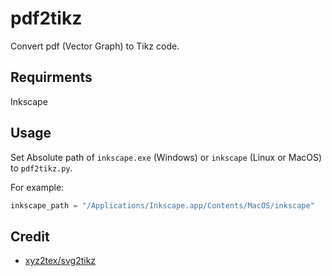 # pdf2tikz
Convert pdf (Vector Graph) to Tikz code.

## Requirments
Inkscape

## Usage
Set Absolute path of `inkscape.exe` (Windows) or `inkscape` (Linux or MacOS) to `pdf2tikz.py`.

For example:
```python
inkscape_path = "/Applications/Inkscape.app/Contents/MacOS/inkscape"
```

## Credit
- [xyz2tex/svg2tikz](https://github.com/xyz2tex/svg2tikz)
